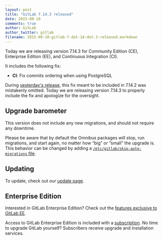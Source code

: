 ```yaml
---
layout: post
title: "GitLab 7.14.3 released"
date: 2015-09-10
comments: true
author: GitLab
author_twitter: gitlab
filename: 2015-09-10-gitlab-7-dot-14-dot-3-released.markdown
---
```


Today we are releasing version 7.14.3 for Community Edition (CE), Enterprise
Edition (EE), and Continuous Integration (CI).

It includes the following fix:

- **CI**: Fix commits ordering when using PostgreSQL

During [yesterday's release], this fix meant to be included in 7.14.2 was
mistakenly omitted. Today we are releasing version 7.14.3 to properly include
the fix and apologize for the oversight.

<!-- more -->

## Upgrade barometer

This version does not include any new migrations, and should not require any
downtime.

Please be aware that by default the Omnibus packages will stop, run migrations,
and start again, no matter how “big” or “small” the upgrade is. This behavior
can be changed by adding a [`/etc/gitlab/skip-auto-migrations`
file](http://doc.gitlab.com/omnibus/update/README.html).

## Updating

To update, check out our [update page](https://about.gitlab.com/update).

## Enterprise Edition

Interested in GitLab Enterprise Edition?
Check out the [features exclusive to GitLab EE](http://about.gitlab.com/features/#enterprise).

Access to GitLab Enterprise Edition is included with a [subscription](http://www.gitlab.com/pricing).
No time to upgrade GitLab yourself?
Subscribers receive upgrade and installation services.

[yesterday's release]: https://about.gitlab.com/2015/09/09/gitlab-7-dot-14-dot-2-released/
[update guide]: https://gitlab.com/gitlab-org/gitlab-ce/blob/7-14-stable/doc/update/7.13-to-7.14.md
[Update gitlab-shell]: https://gitlab.com/gitlab-org/gitlab-ce/blob/7-14-stable/doc/update/7.13-to-7.14.md#4-update-gitlab-shell
[Install libs, migrations, etc.]: https://gitlab.com/gitlab-org/gitlab-ce/blob/7-14-stable/doc/update/7.13-to-7.14.md#5-install-libs-migrations-etc

